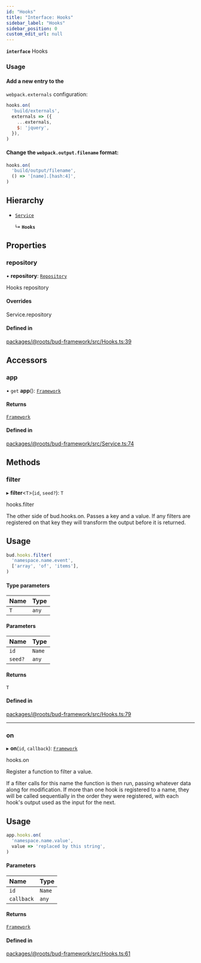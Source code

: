 ```yaml
---
id: "Hooks"
title: "Interface: Hooks"
sidebar_label: "Hooks"
sidebar_position: 0
custom_edit_url: null
---
```


**`interface`** Hooks

### Usage

####  Add a new entry to the
`webpack.externals` configuration:

```js
hooks.on(
  'build/externals',
  externals => ({
    ...externals,
    $: 'jquery',
  }),
)
```

#### Change the `webpack.output.filename` format:

```js
hooks.on(
  'build/output/filename',
  () => '[name].[hash:4]',
)
```

## Hierarchy

- [`Service`](../classes/Service.md)

  ↳ **`Hooks`**

## Properties

### repository

• **repository**: [`Repository`](../modules/Hooks.md#repository)

Hooks repository

#### Overrides

Service.repository

#### Defined in

[packages/@roots/bud-framework/src/Hooks.ts:39](https://github.com/roots/bud/blob/017bef370/packages/@roots/bud-framework/src/Hooks.ts#L39)

## Accessors

### app

• `get` **app**(): [`Framework`](../classes/Framework.md)

#### Returns

[`Framework`](../classes/Framework.md)

#### Defined in

[packages/@roots/bud-framework/src/Service.ts:74](https://github.com/roots/bud/blob/017bef370/packages/@roots/bud-framework/src/Service.ts#L74)

## Methods

### filter

▸ **filter**<`T`\>(`id`, `seed?`): `T`

hooks.filter

The other side of bud.hooks.on. Passes a key and a value. If
any filters are registered on that key they will transform
the output before it is returned.

## Usage

```js
bud.hooks.filter(
  'namespace.name.event',
  ['array', 'of', 'items'],
)
```

#### Type parameters

| Name | Type |
| :------ | :------ |
| `T` | `any` |

#### Parameters

| Name | Type |
| :------ | :------ |
| `id` | `Name` |
| `seed?` | `any` |

#### Returns

`T`

#### Defined in

[packages/@roots/bud-framework/src/Hooks.ts:79](https://github.com/roots/bud/blob/017bef370/packages/@roots/bud-framework/src/Hooks.ts#L79)

___

### on

▸ **on**(`id`, `callback`): [`Framework`](../classes/Framework.md)

hooks.on

Register a function to filter a value.

If a filter calls for this name the function is then run,
passing whatever data along for modification. If more than one
hook is registered to a name, they will be called sequentially
in the order they were registered, with each hook's output used
as the input for the next.

## Usage

```js
app.hooks.on(
  'namespace.name.value',
  value => 'replaced by this string',
)
```

#### Parameters

| Name | Type |
| :------ | :------ |
| `id` | `Name` |
| `callback` | `any` |

#### Returns

[`Framework`](../classes/Framework.md)

#### Defined in

[packages/@roots/bud-framework/src/Hooks.ts:61](https://github.com/roots/bud/blob/017bef370/packages/@roots/bud-framework/src/Hooks.ts#L61)
